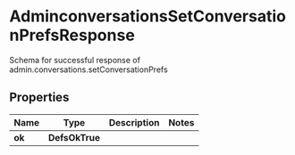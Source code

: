 

# AdminconversationsSetConversationPrefsResponse

Schema for successful response of admin.conversations.setConversationPrefs

## Properties

| Name | Type | Description | Notes |
|------------ | ------------- | ------------- | -------------|
|**ok** | **DefsOkTrue** |  |  |



